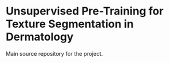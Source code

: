 # Unsupervised Pre-Training for Texture Segmentation in Dermatology
Main source repository for the project.
